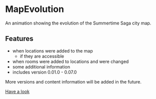 # MapEvolution
An animation showing the evolution of the Summertime Saga city map.

## Features
* when locations were added to the map
  * if they are accessible
* when rooms were added to locations and were changed
* some additional information
* includes version 0.01.0 - 0.07.0

More versions and content information will be added in the future.

[Have a look](https://w0lf3n.github.io/MapEvolution/)
